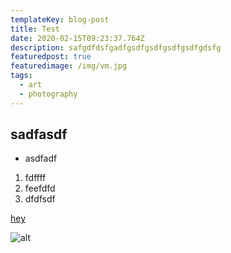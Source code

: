 ```yaml
---
templateKey: blog-post
title: Test
date: 2020-02-15T09:23:37.764Z
description: safgdfdsfgadfgsdfgsdfgsdfgsdfgdsfg
featuredpost: true
featuredimage: /img/vm.jpg
tags:
  - art
  - photography
---
```

## sadfasdf

* asdfadf

1. fdffff
2. feefdfd
3. dfdfsdf

[hey](https://www.google.com)



![alt](/img/vm.jpg)

